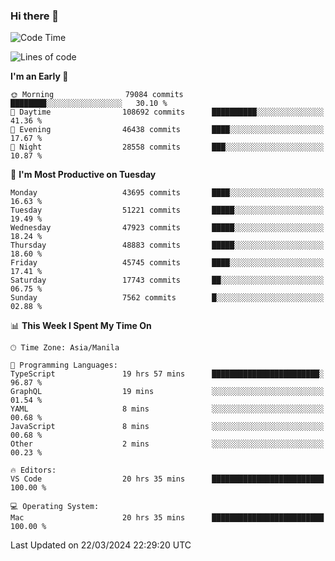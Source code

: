 ### Hi there 👋

<!--START_SECTION:waka-->
![Code Time](http://img.shields.io/badge/Code%20Time-4%2C983%20hrs%206%20mins-blue)

![Lines of code](https://img.shields.io/badge/From%20Hello%20World%20I%27ve%20Written-117.7%20million%20lines%20of%20code-blue)

**I'm an Early 🐤** 

```text
🌞 Morning                79084 commits       ████████░░░░░░░░░░░░░░░░░   30.10 % 
🌆 Daytime                108692 commits      ██████████░░░░░░░░░░░░░░░   41.36 % 
🌃 Evening                46438 commits       ████░░░░░░░░░░░░░░░░░░░░░   17.67 % 
🌙 Night                  28558 commits       ███░░░░░░░░░░░░░░░░░░░░░░   10.87 % 
```
📅 **I'm Most Productive on Tuesday** 

```text
Monday                   43695 commits       ████░░░░░░░░░░░░░░░░░░░░░   16.63 % 
Tuesday                  51221 commits       █████░░░░░░░░░░░░░░░░░░░░   19.49 % 
Wednesday                47923 commits       █████░░░░░░░░░░░░░░░░░░░░   18.24 % 
Thursday                 48883 commits       █████░░░░░░░░░░░░░░░░░░░░   18.60 % 
Friday                   45745 commits       ████░░░░░░░░░░░░░░░░░░░░░   17.41 % 
Saturday                 17743 commits       ██░░░░░░░░░░░░░░░░░░░░░░░   06.75 % 
Sunday                   7562 commits        █░░░░░░░░░░░░░░░░░░░░░░░░   02.88 % 
```


📊 **This Week I Spent My Time On** 

```text
🕑︎ Time Zone: Asia/Manila

💬 Programming Languages: 
TypeScript               19 hrs 57 mins      ████████████████████████░   96.87 % 
GraphQL                  19 mins             ░░░░░░░░░░░░░░░░░░░░░░░░░   01.54 % 
YAML                     8 mins              ░░░░░░░░░░░░░░░░░░░░░░░░░   00.68 % 
JavaScript               8 mins              ░░░░░░░░░░░░░░░░░░░░░░░░░   00.68 % 
Other                    2 mins              ░░░░░░░░░░░░░░░░░░░░░░░░░   00.23 % 

🔥 Editors: 
VS Code                  20 hrs 35 mins      █████████████████████████   100.00 % 

💻 Operating System: 
Mac                      20 hrs 35 mins      █████████████████████████   100.00 % 
```


 Last Updated on 22/03/2024 22:29:20 UTC
<!--END_SECTION:waka-->


<!--
**rad182/rad182** is a ✨ _special_ ✨ repository because its `README.md` (this file) appears on your GitHub profile.

Here are some ideas to get you started:

- 🔭 I’m currently working on ...
- 🌱 I’m currently learning ...
- 👯 I’m looking to collaborate on ...
- 🤔 I’m looking for help with ...
- 💬 Ask me about ...
- 📫 How to reach me: ...
- 😄 Pronouns: ...
- ⚡ Fun fact: ...
-->

